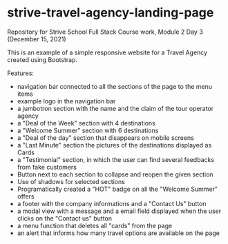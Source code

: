 # strive-travel-agency-landing-page
Repository for Strive School Full Stack Course work, Module 2 Day 3 (December 15, 2021)

This is an example of a simple responsive website for a Travel Agency created using Bootstrap.

Features:
- navigation bar connected to all the sections of the page to the menu items
- example logo in the navigation bar 
- a jumbotron section with the name and the claim of the tour operator agency 
- a "Deal of the Week" section with 4 destinations 
- a "Welcome Summer" section with 6 destinations
- a "Deal of the day" section that disappears on mobile screens
- a "Last Minute" section the pictures of the destinations displayed as Cards
- a "Testimonial" section, in which the user can find several feedbacks from fake customers
- Button next to each section to collapse and reopen the given section
- Use of shadows for selected sections
- Programatically created a "HOT" badge on all the "Welcome Summer" offers
- a footer with the company informations and a "Contact Us" button
- a modal view with a message and a email field displayed when the user clicks on the "Contact us" button
- a menu function that deletes all "cards" from the page
- an alert that informs how many travel options are available on the page

